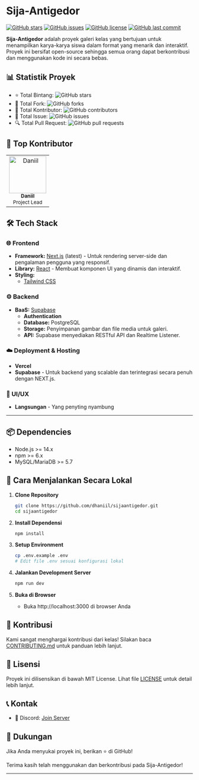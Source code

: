 # Sija-Antigedor

[![GitHub stars](https://img.shields.io/github/stars/dhaniil/sijaantigedor)](https://github.com/dhaniil/sijaantigedor/stargazers)
[![GitHub issues](https://img.shields.io/github/issues/dhaniil/sijaantigedor)](https://github.com/dhaniil/sijaantigedor/issues)
[![GitHub license](https://img.shields.io/github/license/dhaniil/sijaantigedor)](https://github.com/dhaniil/sijaantigedor/blob/main/LICENSE)
[![GitHub last commit](https://img.shields.io/github/last-commit/dhaniil/sijaantigedor)](https://github.com/dhaniil/sijaantigedor/commits/main)

**Sija-Antigedor** adalah proyek galeri kelas yang bertujuan untuk menampilkan karya-karya siswa dalam format yang menarik dan interaktif. Proyek ini bersifat open-source sehingga semua orang dapat berkontribusi dan menggunakan kode ini secara bebas.

## 📊 Statistik Proyek
- ⭐ Total Bintang: ![GitHub stars](https://img.shields.io/github/stars/dhaniil/sijaantigedor)
- 🔄 Total Fork: ![GitHub forks](https://img.shields.io/github/forks/dhaniil/sijaantigedor)
- 👥 Total Kontributor: ![GitHub contributors](https://img.shields.io/github/contributors/dhaniil/sijaantigedor)
- 📝 Total Issue: ![GitHub issues](https://img.shields.io/github/issues/dhaniil/sijaantigedor)
- 🔍 Total Pull Request: ![GitHub pull requests](https://img.shields.io/github/issues-pr/dhaniil/sijaantigedor)

## 🌟 Top Kontributor
<!-- ALL-CONTRIBUTORS-LIST:START -->
<table>
  <tr>
    <td align="center">
      <a href="https://github.com/dhaniil">
        <img src="https://github.com/dhaniil.png" width="100px;" alt="Daniil"/>
        <br />
        <sub><b>Daniil</b></sub>
      </a>
      <br />
      <sub>Project Lead</sub>
    </td>
    <!-- Tambahkan kontributor lain di sini -->
  </tr>
</table>
<!-- ALL-CONTRIBUTORS-LIST:END -->

## 🛠️ Tech Stack

### 🌐 Frontend
- **Framework:** [Next.js](https://nextjs.org/) (latest) - Untuk rendering server-side dan pengalaman pengguna yang responsif.
- **Library:** [React](https://reactjs.org/) - Membuat komponen UI yang dinamis dan interaktif.
- **Styling:** 
  - [Tailwind CSS](https://tailwindcss.com/)


### ⚙️ Backend
- **BaaS:** [Supabase](https://supabase.com/)
  - **Authentication**
  - **Database:** PostgreSQL
  - **Storage:** Penyimpanan gambar dan file media untuk galeri.
  - **API:** Supabase menyediakan RESTful API dan Realtime Listener.

### ☁️ Deployment & Hosting
- **Vercel**
- **Supabase** - Untuk backend yang scalable dan terintegrasi secara penuh dengan NEXT.js.

### 🎨 UI/UX
- **Langsungan** - Yang penyting nyambung

---


## 📦 Dependencies
- Node.js >= 14.x
- npm >= 6.x
- MySQL/MariaDB >= 5.7

## 🚀 Cara Menjalankan Secara Lokal

1. **Clone Repository**
   ```bash
   git clone https://github.com/dhaniil/sijaantigedor.git
   cd sijaantigedor
   ```

2. **Install Dependensi**
   ```bash
   npm install
   ```

3. **Setup Environment**
   ```bash
   cp .env.example .env
   # Edit file .env sesuai konfigurasi lokal
   ```

4. **Jalankan Development Server**
   ```bash
   npm run dev
   ```

5. **Buka di Browser**
   - Buka http://localhost:3000 di browser Anda

## 🤝 Kontribusi
Kami sangat menghargai kontribusi dari kelas! Silakan baca [CONTRIBUTING.md](CONTRIBUTING.md) untuk panduan lebih lanjut.

## 📄 Lisensi
Proyek ini dilisensikan di bawah MIT License. Lihat file [LICENSE](LICENSE) untuk detail lebih lanjut.

## 📞 Kontak
- 💬 Discord: [Join Server](https://discord.gg/pAtyA53A)


## 🙏 Dukungan
Jika Anda menyukai proyek ini, berikan ⭐️ di GitHub!

Terima kasih telah menggunakan dan berkontribusi pada Sija-Antigedor!

---
